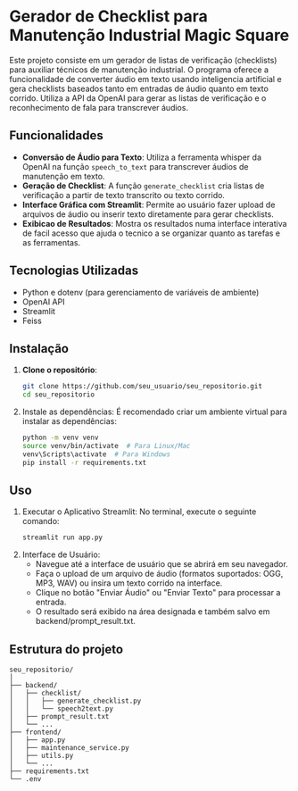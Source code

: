 # Gerador de Checklist para Manutenção Industrial Magic Square

Este projeto consiste em um gerador de listas de verificação (checklists) para auxiliar técnicos de manutenção industrial. 
O programa oferece a funcionalidade de converter áudio em texto usando inteligencia artificial e gera checklists baseados tanto em entradas de áudio quanto em texto corrido. Utiliza a API da OpenAI para gerar as listas de verificação e o reconhecimento de fala para transcrever áudios.

## Funcionalidades

- **Conversão de Áudio para Texto**: Utiliza a ferramenta whisper da OpenAI na função `speech_to_text` para transcrever áudios de manutenção em texto.
- **Geração de Checklist**: A função `generate_checklist` cria listas de verificação a partir de texto transcrito ou texto corrido.
- **Interface Gráfica com Streamlit**: Permite ao usuário fazer upload de arquivos de áudio ou inserir texto diretamente para gerar checklists.
- **Exibicao de Resultados**: Mostra os resultados numa interface interativa de facil acesso que ajuda o tecnico a se organizar quanto as tarefas e as ferramentas.

## Tecnologias Utilizadas

- Python e dotenv (para gerenciamento de variáveis de ambiente)
- OpenAI API
- Streamlit
- Feiss

## Instalação

1. **Clone o repositório**:
   ```bash
   git clone https://github.com/seu_usuario/seu_repositorio.git
   cd seu_repositorio
   ```
2. Instale as dependências: É recomendado criar um ambiente virtual para instalar as dependências:
    ```bash
    python -m venv venv
    source venv/bin/activate  # Para Linux/Mac
    venv\Scripts\activate  # Para Windows
    pip install -r requirements.txt
    ```
## Uso
1. Executar o Aplicativo Streamlit: No terminal, execute o seguinte comando:
    ```bash
    streamlit run app.py
    ```
2. Interface de Usuário:
    - Navegue até a interface de usuário que se abrirá em seu navegador.
    - Faça o upload de um arquivo de áudio (formatos suportados: OGG, MP3, WAV) ou insira um texto corrido na interface.
    - Clique no botão "Enviar Áudio" ou "Enviar Texto" para processar a entrada.
    - O resultado será exibido na área designada e também salvo em backend/prompt_result.txt.
## Estrutura do projeto
    seu_repositorio/
    │
    ├── backend/
    │   ├── checklist/
    │   │   ├── generate_checklist.py
    │   │   └── speech2text.py
    │   ├── prompt_result.txt
    │   └── ...
    ├── frontend/
    │   ├── app.py
    │   ├── maintenance_service.py
    │   ├── utils.py
    │   └── ...
    ├── requirements.txt
    └── .env

